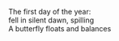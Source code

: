 The first day of the year:    
fell in silent dawn, spilling    
A butterfly floats and balances    

